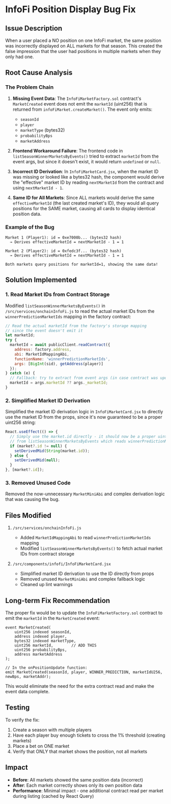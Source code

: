 # InfoFi Position Display Bug Fix

## Issue Description

When a user placed a NO position on one InfoFi market, the same position was incorrectly displayed on ALL markets for that season. This created the false impression that the user had positions in multiple markets when they only had one.

## Root Cause Analysis

### The Problem Chain

1. **Missing Event Data**: The `InfoFiMarketFactory.sol` contract's `MarketCreated` event does not emit the `marketId` (uint256) that is returned from `infoFiMarket.createMarket()`. The event only emits:
   - `seasonId`
   - `player`
   - `marketType` (bytes32)
   - `probabilityBps`
   - `marketAddress`

2. **Frontend Workaround Failure**: The frontend code in `listSeasonWinnerMarketsByEvents()` tried to extract `marketId` from the event args, but since it doesn't exist, it would return `undefined` or `null`.

3. **Incorrect ID Derivation**: In `InfoFiMarketCard.jsx`, when the market ID was missing or looked like a bytes32 hash, the component would derive the "effective" market ID by reading `nextMarketId` from the contract and using `nextMarketId - 1`.

4. **Same ID for All Markets**: Since ALL markets would derive the same `effectiveMarketId` (the last created market's ID), they would all query positions for the SAME market, causing all cards to display identical position data.

### Example of the Bug

```text
Market 1 (Player1): id = 0xe7000b... (bytes32 hash)
  → Derives effectiveMarketId = nextMarketId - 1 = 1

Market 2 (Player2): id = 0xfedc3f... (bytes32 hash)  
  → Derives effectiveMarketId = nextMarketId - 1 = 1

Both markets query positions for marketId=1, showing the same data!
```

## Solution Implemented

### 1. Read Market IDs from Contract Storage

Modified `listSeasonWinnerMarketsByEvents()` in `/src/services/onchainInfoFi.js` to read the actual market IDs from the `winnerPredictionMarketIds` mapping in the factory contract:

```javascript
// Read the actual marketId from the factory's storage mapping
// since the event doesn't emit it
let marketId;
try {
  marketId = await publicClient.readContract({
    address: factory.address,
    abi: MarketIdMappingAbi,
    functionName: 'winnerPredictionMarketIds',
    args: [BigInt(sid), getAddress(player)]
  });
} catch (e) {
  // Fallback: try to extract from event args (in case contract was updated)
  marketId = args.marketId ?? args._marketId;
}
```

### 2. Simplified Market ID Derivation

Simplified the market ID derivation logic in `InfoFiMarketCard.jsx` to directly use the market ID from the props, since it's now guaranteed to be a proper uint256 string:

```javascript
React.useEffect(() => {
  // Simply use the market.id directly - it should now be a proper uint256 string
  // from listSeasonWinnerMarketsByEvents which reads winnerPredictionMarketIds mapping
  if (market?.id != null) {
    setDerivedMid(String(market.id));
  } else {
    setDerivedMid(null);
  }
}, [market?.id]);
```

### 3. Removed Unused Code

Removed the now-unnecessary `MarketMiniAbi` and complex derivation logic that was causing the bug.

## Files Modified

1. `/src/services/onchainInfoFi.js`
   - Added `MarketIdMappingAbi` to read `winnerPredictionMarketIds` mapping
   - Modified `listSeasonWinnerMarketsByEvents()` to fetch actual market IDs from contract storage

2. `/src/components/infofi/InfoFiMarketCard.jsx`
   - Simplified market ID derivation to use the ID directly from props
   - Removed unused `MarketMiniAbi` and complex fallback logic
   - Cleaned up lint warnings

## Long-term Fix Recommendation

The proper fix would be to update the `InfoFiMarketFactory.sol` contract to emit the `marketId` in the `MarketCreated` event:

```solidity
event MarketCreated(
    uint256 indexed seasonId,
    address indexed player,
    bytes32 indexed marketType,
    uint256 marketId,        // ADD THIS
    uint256 probabilityBps,
    address marketAddress
);

// In the onPositionUpdate function:
emit MarketCreated(seasonId, player, WINNER_PREDICTION, marketIdU256, newBps, marketAddr);
```

This would eliminate the need for the extra contract read and make the event data complete.

## Testing

To verify the fix:

1. Create a season with multiple players
2. Have each player buy enough tickets to cross the 1% threshold (creating markets)
3. Place a bet on ONE market
4. Verify that ONLY that market shows the position, not all markets

## Impact

- **Before**: All markets showed the same position data (incorrect)
- **After**: Each market correctly shows only its own position data
- **Performance**: Minimal impact - one additional contract read per market during listing (cached by React Query)
